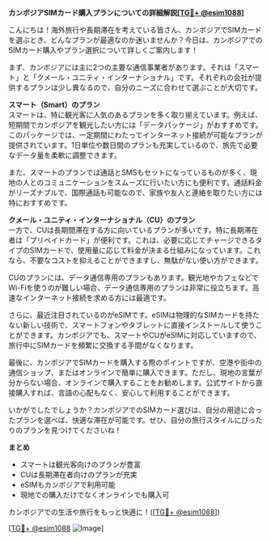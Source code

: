 **カンボジアSIMカード購入プランについての詳細解説[[TG💪+ @esim1088](https://t.me/s/esim1088)]**

こんにちは！海外旅行や長期滞在を考えている皆さん、カンボジアでSIMカードを選ぶとき、どんなプランが最適なのか迷いませんか？今日は、カンボジアでのSIMカード購入やプラン選択について詳しくご案内します！

まず、カンボジアには主に2つの主要な通信事業者があります。それは「スマート」と「クメール・ユニティ・インターナショナル」です。それぞれの会社が提供するプランは少し異なるので、自分のニーズに合わせて選ぶことが大切です。

**スマート（Smart）のプラン**  
スマートは、特に観光客に人気のあるプランを多く取り揃えています。例えば、短期間でカンボジアを観光したい方には「データパッケージ」がおすすめです。このパッケージでは、一定期間にわたってインターネット接続が可能なプランが提供されています。1日単位や数日間のプランも充実しているので、旅先で必要なデータ量を柔軟に調整できます。

また、スマートのプランでは通話とSMSもセットになっているものが多く、現地の人とのコミュニケーションをスムーズに行いたい方にも便利です。通話料金がリーズナブルで、国際通話も可能なので、家族や友人と連絡を取りたい方には特におすすめです。

**クメール・ユニティ・インターナショナル（CU）のプラン**  
一方で、CUは長期間滞在する方に向いているプランが多いです。特に長期滞在者は「プリペイドカード」が便利です。これは、必要に応じてチャージできるタイプのSIMカードで、使用量に応じて料金が決まる仕組みになっています。これなら、不要なコストを抑えることができますし、無駄がない使い方ができます。

CUのプランには、データ通信専用のプランもあります。観光地やカフェなどでWi-Fiを使うのが難しい場合、データ通信専用のプランは非常に役立ちます。高速なインターネット接続を求める方には最適です。

さらに、最近注目されているのがeSIMです。eSIMは物理的なSIMカードを持たない新しい技術で、スマートフォンやタブレットに直接インストールして使うことができます。カンボジアでも、スマートやCUがeSIMに対応していますので、旅行中にSIMカードを頻繁に交換する手間がなくなります。

最後に、カンボジアでSIMカードを購入する際のポイントですが、空港や街中の通信ショップ、またはオンラインで簡単に購入できます。ただし、現地の言葉が分からない場合、オンラインで購入することをお勧めします。公式サイトから直接購入すれば、言語の心配もなく、安心して利用することができます。

いかがでしたでしょうか？カンボジアでのSIMカード選びは、自分の用途に合ったプランを選べば、快適な滞在が可能です。ぜひ、自分の旅行スタイルにぴったりのプランを見つけてくださいね！

**まとめ**  
- スマートは観光客向けのプランが豊富  
- CUは長期滞在者向けのプランが充実  
- eSIMもカンボジアで利用可能  
- 現地での購入だけでなくオンラインでも購入可  

カンボジアでの生活や旅行をもっと快適に！([[TG💪+ @esim1088](https://t.me/s/esim1088)])  

[[TG💪+ @esim1088](https://t.me/s/esim1088) ![Image](https://i.postimg.cc/Y0z9fWf4/image.png)]